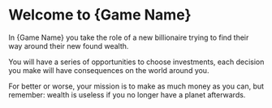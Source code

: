 <!--TODO: come up with a name-->
# Welcome to {Game Name}

In {Game Name} you take the role of a new billionaire trying to find
their way around their new found wealth. 

You will have a series of opportunities to choose investments, each
decision you make will have consequences on the world around you.

For better or worse, your mission is to make as much money as you
can, but remember: wealth is useless if you no longer have a planet
afterwards.
